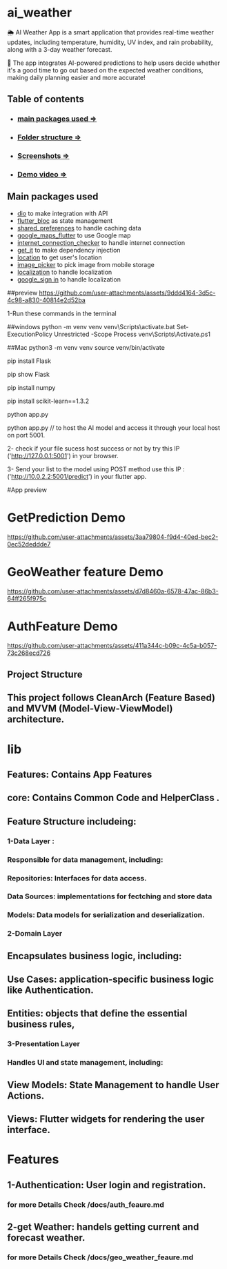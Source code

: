 
# ai_weather
🌦 AI Weather App is a smart application that provides real-time weather updates, including temperature, humidity, UV index, and rain probability, along with a 3-day weather forecast.

🤖 The app integrates AI-powered predictions to help users decide whether it's a good time to go out based on the expected weather conditions, making daily planning easier and more accurate!

## Table of contents
- ### [main packages used =>](#main-packages-used)
- ### [Folder structure =>](#folder-structure)
- ### [Screenshots =>](#screenshots)
- ### [Demo video =>](#demo-video)

## Main packages used

- [dio](https://pub.dev/packages/dio) to make integration with API
- [flutter_bloc](https://pub.dev/packages/flutter_bloc) as state management
- [shared_preferences](https://pub.dev/packages/shared_preferences) to handle caching data
- [google_maps_flutter](https://pub.dev/packages/google_maps_flutter) to use Google map
- [internet_connection_checker](https://pub.dev/packages/internet_connection_checker) to handle internet connection 
- [get_it](https://pub.dev/packages/get_it) to make dependency injection
- [location](https://pub.dev/packages/location) to get user's location
- [image_picker](https://pub.dev/packages/image_picker) to pick image from mobile storage
- [localization](https://pub.dev/packages/localization) to handle localization
- [google_sign in](https://pub.dev/packages/google_sign_in) to handle localization


##preview
https://github.com/user-attachments/assets/9ddd4164-3d5c-4c98-a830-40814e2d52ba


1-Run these commands in the terminal

##windows
python -m venv venv
venv\Scripts\activate.bat
Set-ExecutionPolicy Unrestricted -Scope Process
venv\Scripts\Activate.ps1

##Mac
python3 -m venv venv
source venv/bin/activate

pip install Flask

pip show Flask

pip install numpy

pip install scikit-learn==1.3.2

python app.py

python app.py // to host the AI model and access it through your local host on port 5001.

2- check if your file sucess host success or not by try this IP ('http://127.0.0.1:5001') in your browser.

3- Send your list to the model using POST method use this IP : ('http://10.0.2.2:5001/predict') in your flutter app.

#App preview

# GetPrediction Demo
https://github.com/user-attachments/assets/3aa79804-f9d4-40ed-bec2-0ec52deddde7
# GeoWeather feature Demo


https://github.com/user-attachments/assets/d7d8460a-6578-47ac-86b3-64ff265f975c


# AuthFeature Demo
https://github.com/user-attachments/assets/411a344c-b09c-4c5a-b057-73c268ecd726
## Project Structure
## This project follows CleanArch (Feature Based) and MVVM (Model-View-ViewModel) architecture.

# lib
## Features: Contains App Features
## core: Contains Common Code and HelperClass .

## Feature Structure includeing:
###  1-Data Layer :
### Responsible for data management, including:
### Repositories: Interfaces for data access.






### Data Sources: implementations for fectching and store data



### Models: Data models for serialization and deserialization.

### 2-Domain Layer
## Encapsulates business logic, including:
## Use Cases: application-specific business logic like Authentication.
## Entities:  objects that define the essential business rules, 

### 3-Presentation Layer
### Handles UI and state management, including:
## View Models: State Management to handle User Actions.
## Views: Flutter widgets for rendering the user interface.

# Features
## 1-Authentication: User login and registration.
### for more Details Check /docs/auth_feaure.md

## 2-get Weather: handels getting current and forecast weather.
### for more Details Check /docs/geo_weather_feaure.md





